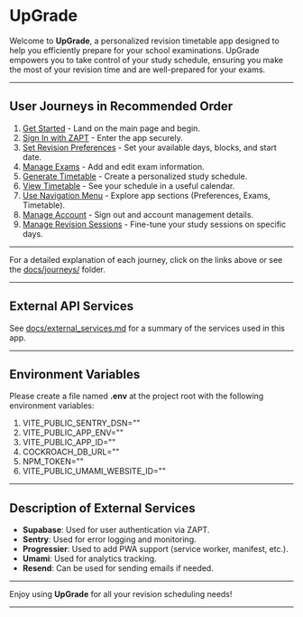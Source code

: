 # UpGrade

Welcome to **UpGrade**, a personalized revision timetable app designed to help you efficiently prepare for your school examinations. UpGrade empowers you to take control of your study schedule, ensuring you make the most of your revision time and are well-prepared for your exams.

---

## User Journeys in Recommended Order

1. [Get Started](docs/journeys/get-started.md) - Land on the main page and begin.  
2. [Sign In with ZAPT](docs/journeys/sign-in-with-zapt.md) - Enter the app securely.  
3. [Set Revision Preferences](docs/journeys/set-revision-preferences.md) - Set your available days, blocks, and start date.  
4. [Manage Exams](docs/journeys/manage-exams.md) - Add and edit exam information.  
5. [Generate Timetable](docs/journeys/generate-timetable.md) - Create a personalized study schedule.  
6. [View Timetable](docs/journeys/view-timetable.md) - See your schedule in a useful calendar.  
7. [Use Navigation Menu](docs/journeys/use-navigation-menu.md) - Explore app sections (Preferences, Exams, Timetable).  
8. [Manage Account](docs/journeys/manage-account.md) - Sign out and account management details.  
9. [Manage Revision Sessions](docs/journeys/manage-revision-sessions.md) - Fine-tune your study sessions on specific days.

---

For a detailed explanation of each journey, click on the links above or see the [docs/journeys/](docs/journeys/) folder.

---

## External API Services

See [docs/external_services.md](docs/external_services.md) for a summary of the services used in this app.

---

## Environment Variables

Please create a file named **.env** at the project root with the following environment variables:

1. VITE_PUBLIC_SENTRY_DSN="<Your Sentry DSN>"
2. VITE_PUBLIC_APP_ENV="<development or production>"
3. VITE_PUBLIC_APP_ID="<Your ZAPT App ID>"
4. COCKROACH_DB_URL="<Your CockroachDB URL>"
5. NPM_TOKEN="<Your NPM token if needed>"
6. VITE_PUBLIC_UMAMI_WEBSITE_ID="<Your Umami website ID>"

---

## Description of External Services

- **Supabase**: Used for user authentication via ZAPT.
- **Sentry**: Used for error logging and monitoring.
- **Progressier**: Used to add PWA support (service worker, manifest, etc.).
- **Umami**: Used for analytics tracking.
- **Resend**: Can be used for sending emails if needed.

---

Enjoy using **UpGrade** for all your revision scheduling needs!

---